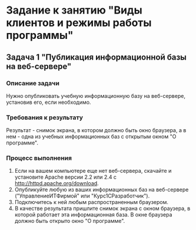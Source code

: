 # Задание к занятию "Виды клиентов и режимы работы программы"

## Задача 1 "Публикация информационной базы на веб-сервере"

### Описание задачи
Нужно опубликовать учебную информационную базу на веб-сервере, установив его, если необходимо.

### Требования к результату
Результат - снимок экрана, в котором должно быть окно браузера, а в нем - одна из учебных информационных баз с открытым окном "О программе".

### Процесс выполнения

1. Если на вашем компьютере еще нет веб-сервера, скачайте и установите Apache версии 2.2 или 2.4 с http://httpd.apache.org/download.
2. Опубликуйте любую из ваших информационных баз на веб-сервере ("УправлениеИТФирмой" или "Курс1СРазработчик").
3. Подключитесь к ней любым распространенным браузером.
4. В качестве результата пришлите снимок экрана с окном браузера, в которой работает эта информационная база. В окне браузера должно быть открыто окно "О программе".
